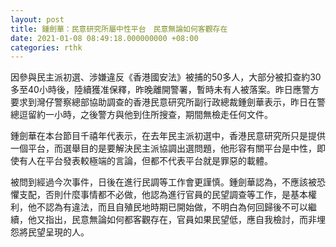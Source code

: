 ```yaml
---
layout: post
title: 鍾劍華：民意研究所屬中性平台　民意無論如何客觀存在
date: 2021-01-08 08:49:18.000000000 +08:00
categories: rthk
---
```


因參與民主派初選、涉嫌違反《香港國安法》被捕的50多人，大部分被扣查約30多至40小時後，陸續獲准保釋，昨晚離開警署，暫時未有人被落案。昨日應警方要求到灣仔警察總部協助調查的香港民意研究所副行政總裁鍾劍華表示，昨日在警總逗留約一小時，之後警方與他到住所搜查，期間無檢走任何文件。

鍾劍華在本台節目千禧年代表示，在去年民主派初選中，香港民意研究所只是提供一個平台，而選舉目的是要解決民主派協調出選問題，他形容有關平台是中性，即使有人在平台發表較極端的言論，但都不代表平台就是罪惡的載體。

被問到經過今次事件，日後在進行民調等工作會更謹慎。鍾劍華認為，不應該被恐懼支配，否則什麼事情都不必做，他認為進行官員的民望調查等工作，是基本權利，他不認為有違法，而且自殖民地時期已開始做，不明白為何回歸後不可以繼續，他又指出，民意無論如何都客觀存在，官員如果民望低，應自我檢討，而非埋怨將民望呈現的人。
